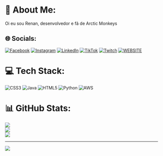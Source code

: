 # 💫 About Me:
Oi eu sou Renan, desenvolvedor e fã de Arctic Monkeys


## 🌐 Socials:
[![Facebook](https://img.shields.io/badge/Facebook-%231877F2.svg?logo=Facebook&logoColor=white)](https://facebook.com/renan.kovachich) [![Instagram](https://img.shields.io/badge/Instagram-%23E4405F.svg?logo=Instagram&logoColor=white)](https://instagram.com/renan.kv) [![LinkedIn](https://img.shields.io/badge/LinkedIn-%230077B5.svg?logo=linkedin&logoColor=white)](https://linkedin.com/in/renan-kovachich) [![TikTok](https://img.shields.io/badge/TikTok-%23000000.svg?logo=TikTok&logoColor=white)](https://tiktok.com/@renan.kv) [![Twitch](https://img.shields.io/badge/Twitch-%239146FF.svg?logo=Twitch&logoColor=white)](https://twitch.tv/RenanKovachich) [![WEBSITE](https://img.shields.io/badge/Blogger-FF5722?style=&logo=blogger&logoColor=white)](https://renankovachich.github.io/Portfolio/)

# 💻 Tech Stack:
![CSS3](https://img.shields.io/badge/css3-%231572B6.svg?style=for-the-badge&logo=css3&logoColor=white) ![Java](https://img.shields.io/badge/java-%23ED8B00.svg?style=for-the-badge&logo=java&logoColor=white) ![HTML5](https://img.shields.io/badge/html5-%23E34F26.svg?style=for-the-badge&logo=html5&logoColor=white) ![Python](https://img.shields.io/badge/python-3670A0?style=for-the-badge&logo=python&logoColor=ffdd54) ![AWS](https://img.shields.io/badge/AWS-%23FF9900.svg?style=for-the-badge&logo=amazon-aws&logoColor=white)
# 📊 GitHub Stats:
![](https://github-readme-stats.vercel.app/api?username=RenanKovachich&theme=dracula&hide_border=true&include_all_commits=true&count_private=true)<br/>
![](https://github-readme-streak-stats.herokuapp.com/?user=RenanKovachich&theme=dracula&hide_border=false)<br/>
![](https://github-readme-stats.vercel.app/api/top-langs/?username=RenanKovachich&theme=dracula&hide_border=true&include_all_commits=true&count_private=true&layout=compact)

---
[![](https://visitcount.itsvg.in/api?id=RenanKovachich&icon=0&color=0)](https://visitcount.itsvg.in)

<!-- Proudly created with GPRM ( https://gprm.itsvg.in ) -->
